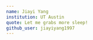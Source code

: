 ```yaml
---
name: Jiayi Yang
institution: UT Austin
quote: Let me grabs more sleep!
github_user: jiayiyang1997
---
```



